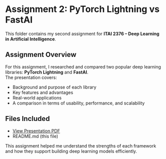 # Assignment 2: PyTorch Lightning vs FastAI

This folder contains my second assignment for **ITAI 2376 – Deep Learning in Artificial Intelligence**.

## Assignment Overview

For this assignment, I researched and compared two popular deep learning libraries: **PyTorch Lightning** and **FastAI**.  
The presentation covers:

- Background and purpose of each library  
- Key features and advantages  
- Real-world applications  
- A comparison in terms of usability, performance, and scalability  

## Files Included

- [View Presentation PDF](./A02_AliciaGonzalezCruz_ITAI2376.pdf)  
- README.md (this file)


This assignment helped me understand the strengths of each framework and how they support building deep learning models efficiently.
